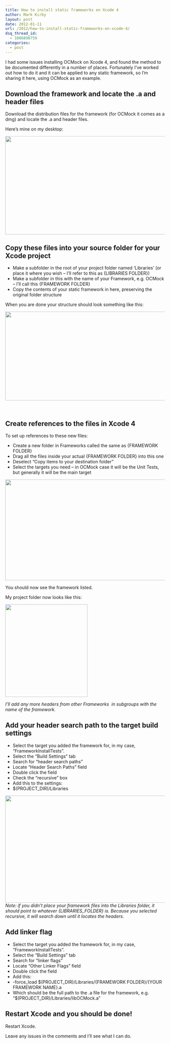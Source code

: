 ```yaml
---
title: How to install static frameworks on Xcode 4
author: Mark Kirby
layout: post
date: 2012-01-11
url: /2012/how-to-install-static-frameworks-on-xcode-4/
dsq_thread_id:
  - 1086898759
categories:
  - post
---
```

I had some issues installing OCMock on Xcode 4, and found the method to be documented differently in a number of places. Fortunately I&#8217;ve worked out how to do it and it can be applied to any static framework, so I&#8217;m sharing it here, using OCMock as an example.

## Download the framework and locate the .a and header files

Download the distribution files for the framework (for OCMock it comes as a dmg) and locate the .a and header files.

Here&#8217;s mine on my desktop:

[<img class="alignnone size-full wp-image-972" title="Files in desktop" src="http://mark-kirby.co.uk/wp-content/uploads/2012/01/Screen-Shot-2012-01-11-at-11.48.28.png" alt="" width="618" height="311" />][1]

## Copy these files into your source folder for your Xcode project

  * Make a subfolder in the root of your project folder named &#8216;Libraries&#8217; (or place it where you wish &#8211; I&#8217;ll refer to this as {LIBRARIES FOLDER})
  * Make a subfolder in this with the name of your Framework, e.g. OCMock &#8211; I&#8217;ll call this {FRAMEWORK FOLDER}
  * Copy the contents of your static framework in here, preserving the original folder structure

When you are done your structure should look something like this:

[<img class="alignnone size-full wp-image-1000" title="Screen Shot 2012-03-01 at 16.43.08" src="http://mark-kirby.co.uk/wp-content/uploads/2012/01/Screen-Shot-2012-03-01-at-16.43.08.png" alt="" width="600" height="281" />][2]

&nbsp;

## Create references to the files in Xcode 4

To set up references to these new files:

  * Create a new folder in Frameworks called the same as {FRAMEWORK FOLDER}
  * Drag all the files inside your actual {FRAMEWORK FOLDER} into this one
  * Deselect &#8220;Copy items to your destination folder&#8221;
  * Select the targets you need &#8211; in OCMock case it will be the Unit Tests, but generally it will be the main target

<div>
  <a href="http://mark-kirby.co.uk/wp-content/uploads/2012/01/Screen-Shot-2012-01-11-at-12.19.45.png"><img class="alignnone size-full wp-image-979" title="Adding framework" src="http://mark-kirby.co.uk/wp-content/uploads/2012/01/Screen-Shot-2012-01-11-at-12.19.45.png" alt="" width="600" height="319" /></a>
</div>

You should now see the framework listed.

My project folder now looks like this:

[<img class="alignnone size-full wp-image-1001" title="Screen Shot 2012-03-01 at 16.47.42" src="http://mark-kirby.co.uk/wp-content/uploads/2012/01/Screen-Shot-2012-03-01-at-16.47.42.png" alt="" width="260" height="293" />][3]

*I&#8217;ll add any more headers from other Frameworks  in subgroups with the name of the framework.*

## Add your header search path to the target build settings

  * Select the target you added the framework for, in my case, &#8220;FrameworkInstallTests&#8221;.
  * Select the &#8220;Build Settings&#8221; tab
  * Search for &#8220;header search paths&#8221;
  * Locate &#8220;Header Search Paths&#8221; field
  * Double click the field
  * Check the &#8220;recursive&#8221; box
  * Add this to the settings:
  * $(PROJECT_DIR)/Libraries

<div>
  <a href="http://mark-kirby.co.uk/wp-content/uploads/2012/01/Screen-Shot-2012-01-11-at-12.56.31.png"><img class="alignnone size-full wp-image-981" title="Adding the header setting" src="http://mark-kirby.co.uk/wp-content/uploads/2012/01/Screen-Shot-2012-01-11-at-12.56.31.png" alt="" width="600" height="339" /></a>
</div>

<div>
</div>

<div>
  <em>Note: if you didn&#8217;t place your framework files into the Libraries folder, it should point to whatever {LIBRARIES_FOLDER} is. Because you selected recursive, it will search down until it locates the headers.</em>
</div>

## Add linker flag

  * Select the target you added the framework for, in my case, &#8220;FrameworkInstallTests&#8221;.
  * Select the &#8220;Build Settings&#8221; tab
  * Search for &#8220;linker flags&#8221;
  * Locate &#8220;Other Linker Flags&#8221; field
  * Double click the field
  * Add this:
  * -force\_load $(PROJECT\_DIR)/Libraries/{FRAMEWORK FOLDER}/{YOUR FRAMEWORK NAME}.a
  * Which should be the full path to the .a file for the framework, e.g. &#8220;$(PROJECT_DIR)/Libraries/libOCMock.a&#8221;

## Restart Xcode and you should be done!

Restart Xcode.

Leave any issues in the comments and I&#8217;ll see what I can do.

 [1]: http://mark-kirby.co.uk/wp-content/uploads/2012/01/Screen-Shot-2012-01-11-at-11.48.28.png
 [2]: http://mark-kirby.co.uk/wp-content/uploads/2012/01/Screen-Shot-2012-03-01-at-16.43.08.png
 [3]: http://mark-kirby.co.uk/wp-content/uploads/2012/01/Screen-Shot-2012-03-01-at-16.47.42.png